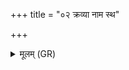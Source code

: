 +++
title = "०२ क्रव्या नाम स्थ"

+++
<details><summary>मूलम् (GR)</summary>

क्रव्या नाम स्थ  
तेषां वो दक्षिणा गृहा दक्षिणा दिक्  
तेषां व आप इषवः ।  
(…) ॥ +++(see 1def)+++
</details>
